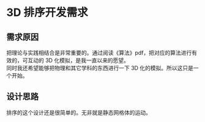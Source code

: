 # 3D 排序开发需求

## 需求原因

把理论与实践相结合是非常重要的。通过阅读《算法》pdf，把对应的算法进行有效的，可互动的 3D 化模拟，是我一直以来的愿望。  
同时我还希望能够把物理和其它学科的东西进行一下 3D 化的模拟。所以这只是一个开始。

## 设计思路

排序的这个设计还是很简单的。无非就是静态网格体的运动。
